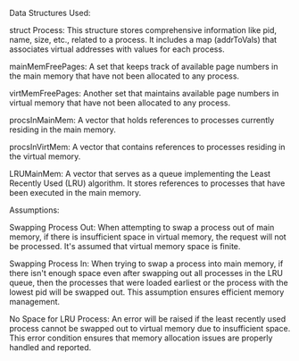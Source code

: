 Data Structures Used:

struct Process: This structure stores comprehensive information like pid, name, size, etc., related to a process. It includes a map (addrToVals) that associates virtual addresses with values for each process.

mainMemFreePages: A set that keeps track of available page numbers in the main memory that have not been allocated to any process.

virtMemFreePages: Another set that maintains available page numbers in virtual memory that have not been allocated to any process.

procsInMainMem: A vector that holds references to processes currently residing in the main memory.

procsInVirtMem: A vector that contains references to processes residing in the virtual memory.

LRUMainMem: A vector that serves as a queue implementing the Least Recently Used (LRU) algorithm. It stores references to processes that have been executed in the main memory.

Assumptions:

Swapping Process Out: When attempting to swap a process out of main memory, if there is insufficient space in virtual memory, the request will not be processed. It's assumed that virtual memory space is finite.

Swapping Process In: When trying to swap a process into main memory, if there isn't enough space even after swapping out all processes in the LRU queue, then the processes that were loaded earliest or the process with the lowest pid will be swapped out. This assumption ensures efficient memory management.

No Space for LRU Process: An error will be raised if the least recently used process cannot be swapped out to virtual memory due to insufficient space. This error condition ensures that memory allocation issues are properly handled and reported.

